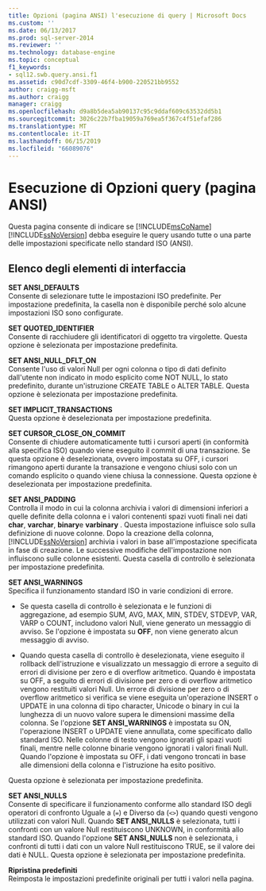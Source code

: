 ```yaml
---
title: Opzioni (pagina ANSI) l'esecuzione di query | Microsoft Docs
ms.custom: ''
ms.date: 06/13/2017
ms.prod: sql-server-2014
ms.reviewer: ''
ms.technology: database-engine
ms.topic: conceptual
f1_keywords:
- sql12.swb.query.ansi.f1
ms.assetid: c90d7cdf-3309-46f4-b900-220521bb9552
author: craigg-msft
ms.author: craigg
manager: craigg
ms.openlocfilehash: d9a8b5dea5ab90137c95c9ddaf609c63532dd5b1
ms.sourcegitcommit: 3026c22b7fba19059a769ea5f367c4f51efaf286
ms.translationtype: MT
ms.contentlocale: it-IT
ms.lasthandoff: 06/15/2019
ms.locfileid: "66089076"
---
```

# <a name="query-options-execution-ansi-page"></a>Esecuzione di Opzioni query (pagina ANSI)
  Questa pagina consente di indicare se [!INCLUDE[msCoName](../includes/msconame-md.md)] [!INCLUDE[ssNoVersion](../includes/ssnoversion-md.md)] debba eseguire le query usando tutte o una parte delle impostazioni specificate nello standard ISO (ANSI).  
  
## <a name="uielement-list"></a>Elenco degli elementi di interfaccia  
 **SET ANSI_DEFAULTS**  
 Consente di selezionare tutte le impostazioni ISO predefinite. Per impostazione predefinita, la casella non è disponibile perché solo alcune impostazioni ISO sono configurate.  
  
 **SET QUOTED_IDENTIFIER**  
 Consente di racchiudere gli identificatori di oggetto tra virgolette. Questa opzione è selezionata per impostazione predefinita.  
  
 **SET ANSI_NULL_DFLT_ON**  
 Consente l'uso di valori Null per ogni colonna o tipo di dati definito dall'utente non indicato in modo esplicito come NOT NULL, lo stato predefinito, durante un'istruzione CREATE TABLE o ALTER TABLE. Questa opzione è selezionata per impostazione predefinita.  
  
 **SET IMPLICIT_TRANSACTIONS**  
 Questa opzione è deselezionata per impostazione predefinita.  
  
 **SET CURSOR_CLOSE_ON_COMMIT**  
 Consente di chiudere automaticamente tutti i cursori aperti (in conformità alla specifica ISO) quando viene eseguito il commit di una transazione. Se questa opzione è deselezionata, ovvero impostata su OFF, i cursori rimangono aperti durante la transazione e vengono chiusi solo con un comando esplicito o quando viene chiusa la connessione. Questa opzione è deselezionata per impostazione predefinita.  
  
 **SET ANSI_PADDING**  
 Controlla il modo in cui la colonna archivia i valori di dimensioni inferiori a quelle definite della colonna e i valori contenenti spazi vuoti finali nei dati **char**, **varchar**, **binary**e **varbinary** . Questa impostazione influisce solo sulla definizione di nuove colonne. Dopo la creazione della colonna, [!INCLUDE[ssNoVersion](../includes/ssnoversion-md.md)] archivia i valori in base all'impostazione specificata in fase di creazione. Le successive modifiche dell'impostazione non influiscono sulle colonne esistenti. Questa casella di controllo è selezionata per impostazione predefinita.  
  
 **SET ANSI_WARNINGS**  
 Specifica il funzionamento standard ISO in varie condizioni di errore.  
  
-   Se questa casella di controllo è selezionata e le funzioni di aggregazione, ad esempio SUM, AVG, MAX, MIN, STDEV, STDEVP, VAR, VARP o COUNT, includono valori Null, viene generato un messaggio di avviso. Se l'opzione è impostata su **OFF**, non viene generato alcun messaggio di avviso.  
  
-   Quando questa casella di controllo è deselezionata, viene eseguito il rollback dell'istruzione e visualizzato un messaggio di errore a seguito di errori di divisione per zero e di overflow aritmetico. Quando è impostata su OFF, a seguito di errori di divisione per zero e di overflow aritmetico vengono restituiti valori Null. Un errore di divisione per zero o di overflow aritmetico si verifica se viene eseguita un'operazione INSERT o UPDATE in una colonna di tipo character, Unicode o binary in cui la lunghezza di un nuovo valore supera le dimensioni massime della colonna. Se l'opzione **SET ANSI_WARNINGS** è impostata su ON, l'operazione INSERT o UPDATE viene annullata, come specificato dallo standard ISO. Nelle colonne di testo vengono ignorati gli spazi vuoti finali, mentre nelle colonne binarie vengono ignorati i valori finali Null. Quando l'opzione è impostata su OFF, i dati vengono troncati in base alle dimensioni della colonna e l'istruzione ha esito positivo.  
  
 Questa opzione è selezionata per impostazione predefinita.  
  
 **SET ANSI_NULLS**  
 Consente di specificare il funzionamento conforme allo standard ISO degli operatori di confronto Uguale a (`=`) e Diverso da (`<>`) quando questi vengono utilizzati con valori Null. Quando **SET ANSI_NULLS** è selezionata, tutti i confronti con un valore Null restituiscono UNKNOWN, in conformità allo standard ISO. Quando l'opzione **SET ANSI_NULLS** non è selezionata, i confronti di tutti i dati con un valore Null restituiscono TRUE, se il valore dei dati è NULL. Questa opzione è selezionata per impostazione predefinita.  
  
 **Ripristina predefiniti**  
 Reimposta le impostazioni predefinite originali per tutti i valori nella pagina.  
  
  
